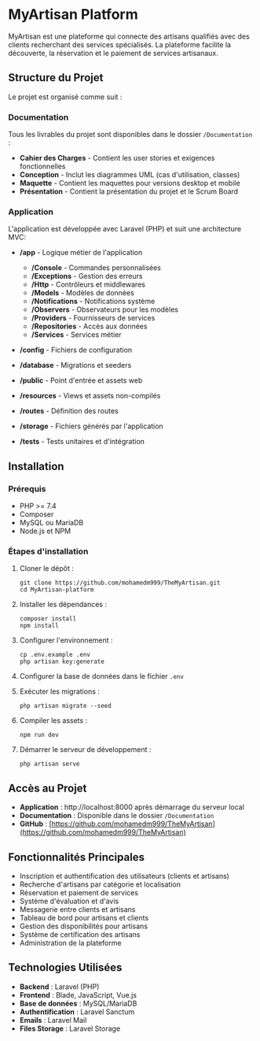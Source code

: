 # MyArtisan Platform

MyArtisan est une plateforme qui connecte des artisans qualifiés avec des clients recherchant des services spécialisés. La plateforme facilite la découverte, la réservation et le paiement de services artisanaux.

## Structure du Projet

Le projet est organisé comme suit :

### Documentation

Tous les livrables du projet sont disponibles dans le dossier `/Documentation` :

- **Cahier des Charges** - Contient les user stories et exigences fonctionnelles
- **Conception** - Inclut les diagrammes UML (cas d'utilisation, classes)
- **Maquette** - Contient les maquettes pour versions desktop et mobile
- **Présentation** - Contient la présentation du projet et le Scrum Board

### Application

L'application est développée avec Laravel (PHP) et suit une architecture MVC:

- **/app** - Logique métier de l'application
  - **/Console** - Commandes personnalisées
  - **/Exceptions** - Gestion des erreurs
  - **/Http** - Contrôleurs et middlewares
  - **/Models** - Modèles de données
  - **/Notifications** - Notifications système
  - **/Observers** - Observateurs pour les modèles
  - **/Providers** - Fournisseurs de services
  - **/Repositories** - Accès aux données
  - **/Services** - Services métier

- **/config** - Fichiers de configuration
- **/database** - Migrations et seeders
- **/public** - Point d'entrée et assets web
- **/resources** - Views et assets non-compilés
- **/routes** - Définition des routes
- **/storage** - Fichiers générés par l'application
- **/tests** - Tests unitaires et d'intégration

## Installation

### Prérequis
- PHP >= 7.4
- Composer
- MySQL ou MariaDB
- Node.js et NPM

### Étapes d'installation

1. Cloner le dépôt :
   ```
   git clone https://github.com/mohamedm999/TheMyArtisan.git
   cd MyArtisan-platform
   ```

2. Installer les dépendances :
   ```
   composer install
   npm install
   ```

3. Configurer l'environnement :
   ```
   cp .env.example .env
   php artisan key:generate
   ```

4. Configurer la base de données dans le fichier `.env`

5. Exécuter les migrations :
   ```
   php artisan migrate --seed
   ```

6. Compiler les assets :
   ```
   npm run dev
   ```

7. Démarrer le serveur de développement :
   ```
   php artisan serve
   ```

## Accès au Projet

- **Application** : http://localhost:8000 après démarrage du serveur local
- **Documentation** : Disponible dans le dossier `/Documentation`
- **GitHub** : [https://github.com/mohamedm999/TheMyArtisan](https://github.com/mohamedm999/TheMyArtisan)

## Fonctionnalités Principales

- Inscription et authentification des utilisateurs (clients et artisans)
- Recherche d'artisans par catégorie et localisation
- Réservation et paiement de services
- Système d'évaluation et d'avis
- Messagerie entre clients et artisans
- Tableau de bord pour artisans et clients
- Gestion des disponibilités pour artisans
- Système de certification des artisans
- Administration de la plateforme

## Technologies Utilisées

- **Backend** : Laravel (PHP)
- **Frontend** : Blade, JavaScript, Vue.js
- **Base de données** : MySQL/MariaDB
- **Authentification** : Laravel Sanctum
- **Emails** : Laravel Mail
- **Files Storage** : Laravel Storage
